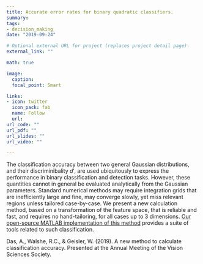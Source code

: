 ```yaml
---
title: Accurate error rates for binary quadratic classifiers. 
summary:
tags:
- decision_making
date: "2019-09-24"

# Optional external URL for project (replaces project detail page).
external_link: ""

math: true

image:
  caption:
  focal_point: Smart

links:
- icon: twitter
  icon_pack: fab
  name: Follow
  url: 
url_code: ""
url_pdf: ""
url_slides: ""
url_video: ""

---
```


The classification accuracy between two general Gaussian distributions, and their discriminibality $d'$, are used ubiquitously to express the performance in binary classification and detection tasks. However, these quantities cannot in general be evaluated analytically from the Gaussian parameters. Standard numerical methods may require integration grids that are inefficiently large and fine, may converge slowly, yet miss relevant regions unless tailored case-by-case. We present a new calculation method, based on a transformation of the feature space, that is reliable and fast, and requires no hand-tailoring, for all cases up to 3 dimensions. [Our open-source MATLAB implementation of this method](https://github.com/abhranildas/classify) provides a suite of tools related to such classification.


Das, A., Walshe, R.C., & Geisler, W. (2019). A new method to calculate classification accuracy. Presented at the Annual Meeting of the Vision Sciences Society.
